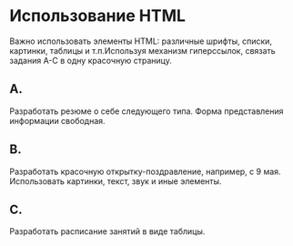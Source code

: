 # Использование HTML

Важно использовать элементы HTML: различные шрифты, списки, картинки, таблицы и т.п.Используя механизм гиперссылок, связать задания A-C в одну красочную страницу.

## А. 

Разработать резюме о себе следующего типа. Форма представления информации свободная.

## B. 

Разработать красочную открытку-поздравление, например, с 9 мая. Использовать картинки, текст, звук и иные элементы.

## C. 

Разработать расписание занятий в виде таблицы.
